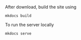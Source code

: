 
After download, build the site using

```
mkdocs build
```

To run the server locally

```
mkdocs serve
```
